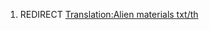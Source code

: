 1.  REDIRECT [Translation:Alien materials
    txt/th](Translation:Alien_materials_txt/th "wikilink")
